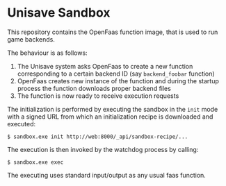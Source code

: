 # Unisave Sandbox

This repository contains the OpenFaas function image, that is used to
run game backends.

The behaviour is as follows:

1. The Unisave system asks OpenFaas to create a new function
   corresponding to a certain backend ID (say `backend_foobar` function)
2. OpenFaas creates new instance of the function and during the startup
   process the function downloads proper backend files
3. The function is now ready to receive execution requests

The initialization is performed by executing the sandbox in the `init`
mode with a signed URL from which an initialization recipe is downloaded
and executed:

    $ sandbox.exe init http://web:8000/_api/sandbox-recipe/...

The execution is then invoked by the watchdog process by calling:

    $ sandbox.exe exec

The executing uses standard input/output as any usual faas function.
